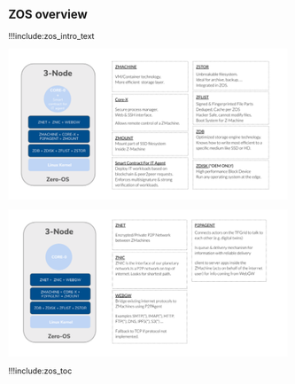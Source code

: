 ## ZOS overview

!!!include:zos_intro_text

![](img/zos_overview_compute_storage.png)

![](img/zos_network_overview.png)


!!!include:zos_toc